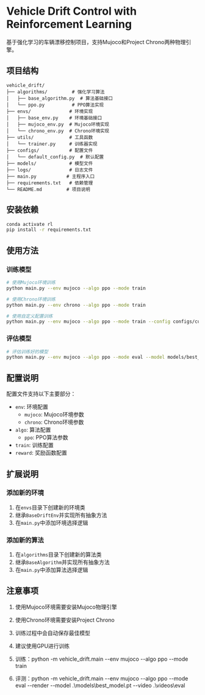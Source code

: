 # Vehicle Drift Control with Reinforcement Learning

基于强化学习的车辆漂移控制项目，支持Mujoco和Project Chrono两种物理引擎。

## 项目结构

```
vehicle_drift/
├── algorithms/         # 强化学习算法
│   ├── base_algorithm.py  # 算法基础接口
│   └── ppo.py          # PPO算法实现
├── envs/              # 环境实现
│   ├── base_env.py    # 环境基础接口
│   ├── mujoco_env.py  # Mujoco环境实现
│   └── chrono_env.py  # Chrono环境实现
├── utils/             # 工具函数
│   └── trainer.py     # 训练器实现
├── configs/           # 配置文件
│   └── default_config.py  # 默认配置
├── models/            # 模型文件
├── logs/              # 日志文件
├── main.py           # 主程序入口
├── requirements.txt   # 依赖管理
└── README.md         # 项目说明
```

## 安装依赖

```bash
conda activate rl
pip install -r requirements.txt
```

## 使用方法

### 训练模型

```bash
# 使用Mujoco环境训练
python main.py --env mujoco --algo ppo --mode train

# 使用Chrono环境训练
python main.py --env chrono --algo ppo --mode train

# 使用自定义配置训练
python main.py --env mujoco --algo ppo --mode train --config configs/custom_config.yaml
```

### 评估模型

```bash
# 评估训练好的模型
python main.py --env mujoco --algo ppo --mode eval --model models/best_model.pt
```

## 配置说明

配置文件支持以下主要部分：

- `env`: 环境配置
  - `mujoco`: Mujoco环境参数
  - `chrono`: Chrono环境参数
- `algo`: 算法配置
  - `ppo`: PPO算法参数
- `train`: 训练配置
- `reward`: 奖励函数配置

## 扩展说明

### 添加新的环境

1. 在`envs`目录下创建新的环境类
2. 继承`BaseDriftEnv`并实现所有抽象方法
3. 在`main.py`中添加环境选择逻辑

### 添加新的算法

1. 在`algorithms`目录下创建新的算法类
2. 继承`BaseAlgorithm`并实现所有抽象方法
3. 在`main.py`中添加算法选择逻辑

## 注意事项

1. 使用Mujoco环境需要安装Mujoco物理引擎
2. 使用Chrono环境需要安装Project Chrono
3. 训练过程中会自动保存最佳模型
4. 建议使用GPU进行训练 


1. 训练：python -m vehicle_drift.main --env mujoco --algo ppo --mode train
2. 评测：python -m vehicle_drift.main --env mujoco --algo ppo --mode eval --render --model .\models\best_model.pt --video .\videos\eval